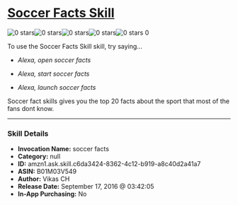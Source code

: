 # [Soccer Facts Skill](http://alexa.amazon.com/#skills/amzn1.ask.skill.c6da3424-8362-4c12-b919-a8c40d2a41a7)
![0 stars](../../images/ic_star_border_black_18dp_1x.png)![0 stars](../../images/ic_star_border_black_18dp_1x.png)![0 stars](../../images/ic_star_border_black_18dp_1x.png)![0 stars](../../images/ic_star_border_black_18dp_1x.png)![0 stars](../../images/ic_star_border_black_18dp_1x.png) 0

To use the Soccer Facts Skill skill, try saying...

* *Alexa, open soccer facts*

* *Alexa, start soccer facts*

* *Alexa, launch soccer facts*

Soccer fact skills gives you the top 20 facts about the sport that most of the fans dont know.

***

### Skill Details

* **Invocation Name:** soccer facts
* **Category:** null
* **ID:** amzn1.ask.skill.c6da3424-8362-4c12-b919-a8c40d2a41a7
* **ASIN:** B01M03V549
* **Author:** Vikas CH
* **Release Date:** September 17, 2016 @ 03:42:05
* **In-App Purchasing:** No
